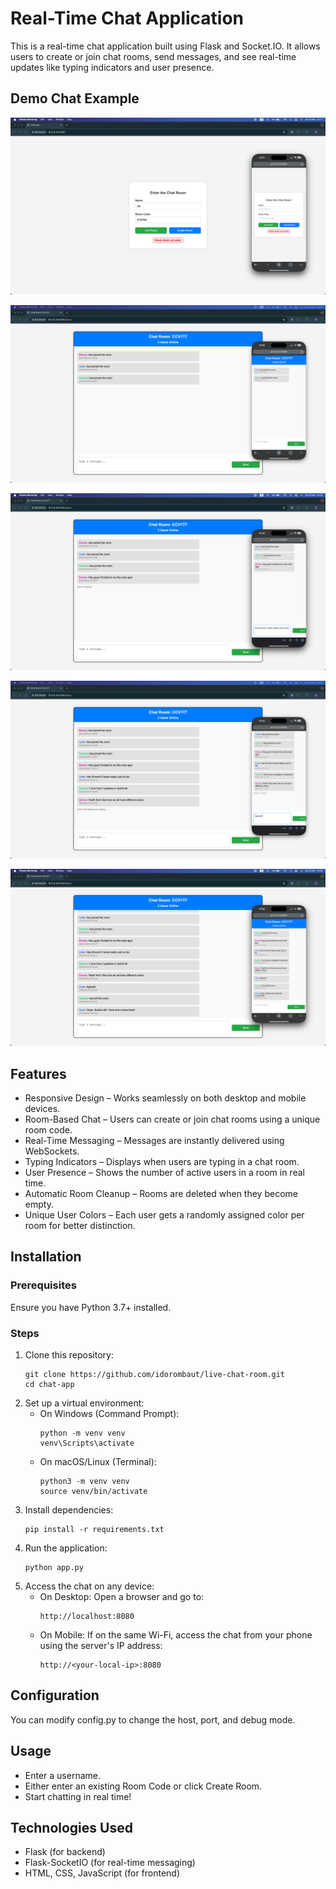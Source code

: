 # Real-Time Chat Application

This is a real-time chat application built using Flask and Socket.IO. It allows users to create or join chat rooms, send messages, and see real-time updates like typing indicators and user presence.

## Demo Chat Example

![Home](https://github.com/idorombaut/live-chat-room/blob/main/screenshots/home.png)

![Chat Room](https://github.com/idorombaut/live-chat-room/blob/main/screenshots/chat_room.png)

![Chatting 1](https://github.com/idorombaut/live-chat-room/blob/main/screenshots/chatting1.png)

![Chatting 2](https://github.com/idorombaut/live-chat-room/blob/main/screenshots/chatting2.png)

![Chatting 3](https://github.com/idorombaut/live-chat-room/blob/main/screenshots/chatting3.png)

## Features
- Responsive Design – Works seamlessly on both desktop and mobile devices.
- Room-Based Chat – Users can create or join chat rooms using a unique room code.
- Real-Time Messaging – Messages are instantly delivered using WebSockets.
- Typing Indicators – Displays when users are typing in a chat room.
- User Presence – Shows the number of active users in a room in real time.
- Automatic Room Cleanup – Rooms are deleted when they become empty.
- Unique User Colors – Each user gets a randomly assigned color per room for better distinction.

## Installation

### Prerequisites
Ensure you have Python 3.7+ installed.

### Steps
1. Clone this repository:
   ```
   git clone https://github.com/idorombaut/live-chat-room.git
   cd chat-app
   ```
2. Set up a virtual environment:
   - On Windows (Command Prompt):
     ```
     python -m venv venv
     venv\Scripts\activate
     ```
   - On macOS/Linux (Terminal):
     ```
     python3 -m venv venv
     source venv/bin/activate
     ```
3. Install dependencies:
   ```
   pip install -r requirements.txt
   ```
4. Run the application:
   ```
   python app.py
   ```
5. Access the chat on any device:
   - On Desktop: Open a browser and go to:
     ```
     http://localhost:8080
     ```
   - On Mobile: If on the same Wi-Fi, access the chat from your phone using the server's IP address:
     ```
     http://<your-local-ip>:8080
     ```

## Configuration
You can modify config.py to change the host, port, and debug mode.

## Usage
- Enter a username.
- Either enter an existing Room Code or click Create Room.
- Start chatting in real time!

## Technologies Used
- Flask (for backend)
- Flask-SocketIO (for real-time messaging)
- HTML, CSS, JavaScript (for frontend)
